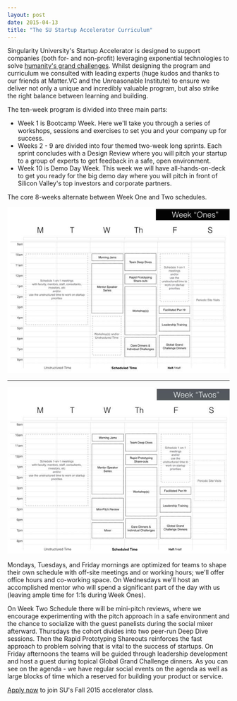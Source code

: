 ```yaml
---
layout: post
date: 2015-04-13
title: "The SU Startup Accelerator Curriculum"
---
```

Singularity University's Startup Accelerator is designed to support companies (both for- and non-profit) leveraging exponential technologies to solve [humanity's grand challenges](http://startup.singularityu.org/ggc/). Whilst designing the program and curriculum we consulted with leading experts (huge kudos and thanks to our friends at Matter.VC and the Unreasonable Institute) to ensure we deliver not only a unique and incredibly valuable program, but also strike the right balance between learning and building.

The ten-week program is divided into three main parts:

<!--break-->

* Week 1 is Bootcamp Week. Here we'll take you through a series of workshops, sessions and exercises to set you and your company up for success.
* Weeks 2 - 9 are divided into four themed two-week long sprints. Each sprint concludes with a Design Review where you will pitch your startup to a group of experts to get feedback in a safe, open environment.
* Week 10 is Demo Day Week. This week we will have all-hands-on-deck to get you ready for the big demo day where you will pitch in front of Silicon Valley's top investors and corporate partners.

The core 8-weeks alternate between Week One and Two schedules. 

![Week One](/img/blog/2015-04-13-week-one.jpg)

<hr />

![Week Two](/img/blog/2015-04-13-week-two.jpg)

Mondays, Tuesdays, and Friday mornings are optimized for teams to shape their own schedule with off-site meetings and or working hours; we'll offer office hours and co-working space. On Wednesdays we'll host an accomplished mentor who will spend a significant part of the day with us (leaving ample time for 1:1s during Week Ones).

On Week Two Schedule there will be mini-pitch reviews, where we encourage experimenting with the pitch approach in a safe environment and the chance to socialize with the guest panelists during the social mixer afterward. Thursdays the cohort divides into two peer-run Deep Dive sessions. Then the Rapid Prototyping Shareouts reinforces the fast approach to problem solving that is vital to the success of startups. On Friday afternoons the teams will be guided through leadership development and host a guest during topical Global Grand Challenge dinners. As you can see on the agenda - we have regular social events on the agenda as well as large blocks of time which a reserved for building your product or service.

[Apply now](http://startup.singularityu.org/accelerator/) to join SU's Fall 2015 accelerator class.
